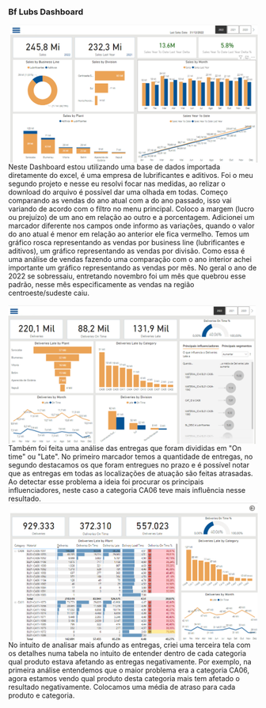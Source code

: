 ### Bf Lubs Dashboard

<img align="right" width="500"  src="https://github.com/polya-na/Bf-Lubs/blob/main/Imagens/projeto-tela-inicial.png?raw=true">
Neste Dashboard estou utilizando uma base de dados importada diretamente do excel, é uma empresa de lubrificantes e aditivos. Foi o meu segundo projeto e nesse eu resolvi focar nas medidas, ao relizar o download do arquivo é possível dar uma olhada em todas.
Começo comparando as vendas do ano atual com a  do ano passado, isso vai variando de acordo com o filtro no menu principal. Coloco a margem (lucro ou prejuízo) de um ano em relação ao outro e a porcentagem. Adicionei
um marcador diferente nos campos onde informo as variações, quando o valor do ano atual é menor em relação ao anterior ele fica vermelho. Temos um gráfico rosca representando as vendas por business line (lubrificantes e aditivos),
um gráfico representando as vendas por divisão. Como essa é uma análise de vendas fazendo uma comparação com o ano interior achei importante um gráfico representando as vendas por mês. No geral o ano de 2022 se sobressaiu, entretando
novembro foi um mês que quebrou esse padrão, nesse mês especificamente as vendas na região centroeste/sudeste caiu.
<br><br>

<img align="left" width="500"  src="https://github.com/polya-na/Bf-Lubs/blob/main/Imagens/delivery-overview.png?raw=true">
<br>
Também foi feita uma análise das entregas que foram divididas em "On time" ou "Late". No primeiro marcador temos a quantidade de entregas, no segundo destacamos os que foram entregues no prazo e é possível notar que as entregas
em todas as localizações de atuação são feitas atrasadas. Ao detectar esse problema a ideia foi procurar os principais influenciadores, neste caso a categoria CA06 teve mais influência nesse resultado. 

<img align="right" width="500"  src="https://github.com/polya-na/Bf-Lubs/blob/main/Imagens/delivery-detail.png?raw=true">
<br><br><br>
No intuito de analisar mais afundo as entregas, criei uma terceira tela com os detalhes numa tabela no intuito de entender dentro de cada categoria qual produto estava afetando as entregas negativamente. Por exemplo,
na primeira análise entendemos que o maior problema era a categoria CA06, agora estamos vendo qual produto desta categoria mais tem afetado o resultado negativamente. Colocamos uma média de atraso para cada produto e
categoria. 

<br><br>
<a href="https://app.powerbi.com/view?r=eyJrIjoiYTE3ODdlM2UtN2RjNi00MmY4LThmYWMtMjIwNDZhZTExNTc2IiwidCI6ImNlYTM2Y2QyLTI5MjEtNGNmZi1iZGY3LWFmYzAwNDNmZDliMSJ9" target="_blank">
